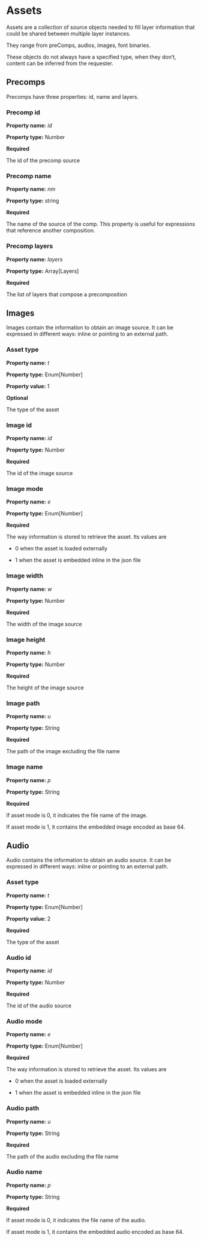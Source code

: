 # Assets

Assets are a collection of source objects needed to fill layer information that
could be shared between multiple layer instances.

They range from preComps, audios, images, font binaries.

These objects do not always have a specified type, when they don’t, content can
be inferred from the requester.

## Precomps

Precomps have three properties: id, name and layers.

### Precomp id

**Property name:** *id*

**Property type:** Number

**Required**

The id of the precomp source

### Precomp name

**Property name:** *nm*

**Property type:** string

**Required**

The name of the source of the comp. This property is useful for expressions that
reference another composition.

### Precomp layers

**Property name:** *layers*

**Property type:** Array[Layers]

**Required**

The list of layers that compose a precomposition

## Images

Images contain the information to obtain an image source. It can be expressed in
different ways: inline or pointing to an external path.

### Asset type

**Property name:** *t*

**Property type:** Enum[Number]

**Property value:** 1

**Optional**

The type of the asset

### Image id

**Property name:** *id*

**Property type:** Number

**Required**

The id of the image source

### Image mode

**Property name:** *e*

**Property type:** Enum[Number]

**Required**

The way information is stored to retrieve the asset. Its values are

* 0 when the asset is loaded externally

* 1 when the asset is embedded inline in the json file

### Image width

**Property name:** *w*

**Property type:** Number

**Required**

The width of the image source

### Image height

**Property name:** *h*

**Property type:** Number

**Required**

The height of the image source

### Image path

**Property name:** *u*

**Property type:** String

**Required**

The path of the image excluding the file name

### Image name

**Property name:** *p*

**Property type:** String

**Required**

If asset mode is 0, it indicates the file name of the image.

If asset mode is 1, it contains the embedded image encoded as base 64.

## Audio

Audio contains the information to obtain an audio source. It can be expressed in
different ways: inline or pointing to an external path.

### Asset type

**Property name:** *t*

**Property type:** Enum[Number]

**Property value:** 2

**Required**

The type of the asset

### Audio id

**Property name:** *id*

**Property type:** Number

**Required**

The id of the audio source

### Audio mode

**Property name:** *e*

**Property type:** Enum[Number]

**Required**

The way information is stored to retrieve the asset. Its values are

* 0 when the asset is loaded externally

* 1 when the asset is embedded inline in the json file

### Audio path

**Property name:** *u*

**Property type:** String

**Required**

The path of the audio excluding the file name

### Audio name

**Property name:** *p*

**Property type:** String

**Required**

If asset mode is 0, it indicates the file name of the audio.

If asset mode is 1, it contains the embedded audio encoded as base 64.

